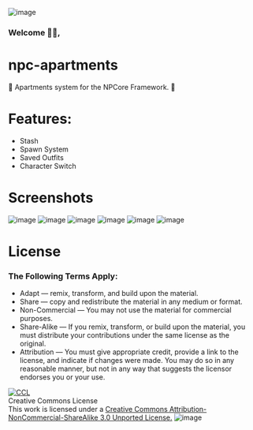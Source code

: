 ![image](https://cdn.discordapp.com/attachments/860905633783480330/860913889313947658/NPCore_Discord_Header.png)
### Welcome 👋🏼,
# npc-apartments
🏡 Apartments system for the NPCore Framework. 🧩
# Features:
* Stash
* Spawn System
* Saved Outfits
* Character Switch
# Screenshots
![image]()
![image](https://user-images.githubusercontent.com/79502719/125126565-4bd17a80-e0c9-11eb-8f34-e6ac503fb08c.png)
![image](https://user-images.githubusercontent.com/79502719/124841660-bd8bb600-df5b-11eb-8155-d171c8869c64.png)
![image](https://user-images.githubusercontent.com/79502719/124841691-d3997680-df5b-11eb-9509-48c7aac40333.png)
![image](https://user-images.githubusercontent.com/79502719/124841725-ead86400-df5b-11eb-9361-41b2d5981ca5.png)
![image](https://user-images.githubusercontent.com/79502719/124841751-fe83ca80-df5b-11eb-9f8a-b8048ef35431.png)
# License
### The Following Terms Apply:
* Adapt — remix, transform, and build upon the material.
* Share — copy and redistribute the material in any medium or format.
* Non-Commercial — You may not use the material for commercial purposes.
* Share-Alike — If you remix, transform, or build upon the material, you must distribute your contributions under the same license as the original.
* Attribution — You must give appropriate credit, provide a link to the license, and indicate if changes were made. You may do so in any reasonable manner, but not in any way that suggests the licensor endorses you or your use.

[![CCL](https://cdn.discordapp.com/attachments/860905633783480330/862426141105455125/CCBYNOSA.png)](http://creativecommons.org/licenses/by-nc-sa/3.0/)
<br>
Creative Commons License
<br>
This work is licensed under a [Creative Commons Attribution-NonCommercial-ShareAlike 3.0 Unported License.](http://creativecommons.org/licenses/by-nc-sa/3.0/) 
![image](https://cdn.discordapp.com/attachments/860133990580486154/860898305114636308/NPC_Header.png)
